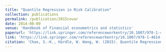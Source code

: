 ```yaml
---
title: "Quantile Regression in Risk Calibration"
collection: publications
permalink: /publication/2015covar
date: 2014-08-09
venue: 'Handbook of Financial econometrics and statistics'
paperurl: 'https://link.springer.com/referenceworkentry/10.1007/978-1-4614-7750-1_54'
link: 'https://link.springer.com/referenceworkentry/10.1007/978-1-4614-7750-1_54'
citation: 'Chao, S.-K., Härdle, W. Wang, W. (2015). Quantile Regression in Risk Calibration, in Lee, C.-F., and Lee, J. C. (eds), <em> Handbook of Financial econometrics and statistics</em>, Springer, New York.'
---
```

